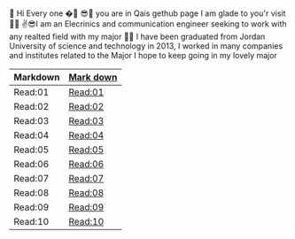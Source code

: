 🙌 Hi Every one �🤳
😎👀 you are in Qais gethub page I am glade to you'r visit 🐱‍💻
✌😎I am an Elecrinics and communication engineer seeking to work with any realted field with my major 🐱‍🚀
I have been graduated from Jordan University of science and technology in 2013, I worked in many companies and institutes related to the Major I hope to keep going in my lovely major

 
|Markdown     |[Mark down](https://qaisalshorman.github.io/Code-102-Reading-Notes/mark%20down%20)   |
|-------------| -------------- |
|Read:01      |[Read:01](https://qaisalshorman.github.io/Code-102-Reading-Notes/class01)     |
|Read:02      |[Read:02](https://qaisalshorman.github.io/Code-102-Reading-Notes/class-2)                |
|Read:03         |[Read:03](https://qaisalshorman.github.io/Code-102-Reading-Notes/Read:%2003)    |
|Read:04     |[Read:04](https://qaisalshorman.github.io/Code-102-Reading-Notes/Read:%2004)      |
|Read:05      |[Read:05](https://qaisalshorman.github.io/Code-102-Reading-Notes/Read:05)    |
|Read:06      |[Read:06](https://qaisalshorman.github.io/Code-102-Reading-Notes/Read:06)     | 
|Read:07      |[Read:07](https://qaisalshorman.github.io/Code-102-Reading-Notes/Read07)     |
|Read:08      |[Read:08](https://qaisalshorman.github.io/Code-102-Reading-Notes/Read08)       |
|Read:09      |[Read:09](https://qaisalshorman.github.io/Code-102-Reading-Notes/Read:09)     |
|Read:10      |[Read:10](https://qaisalshorman.github.io/Code-102-Reading-Notes/Read:10)        |
